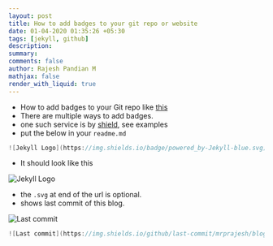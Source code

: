 ```yaml
---
layout: post
title: How to add badges to your git repo or website
date: 01-04-2020 01:35:26 +05:30
tags: [jekyll, github]
description:
summary:
comments: false
author: Rajesh Pandian M
mathjax: false
render_with_liquid: true
---
```


- How to add badges to your Git repo like [this](https://github.com/jekyll/jekyll#jekyll)
- There are multiple ways to add badges.
- one such service is by [shield](https://shields.io/), see examples
- put the below in your `readme.md`

```c
![Jekyll Logo](https://img.shields.io/badge/powered_by-Jekyll-blue.svg)
```
- It should look like this

![Jekyll Logo](https://img.shields.io/badge/powered_by-Jekyll-blue.svg)

- the `.svg` at end of the url is optional.
- shows last commit of this blog.

![Last commit](https://img.shields.io/github/last-commit/mrprajesh/blog)
```c
![Last commit](https://img.shields.io/github/last-commit/mrprajesh/blog)
```
